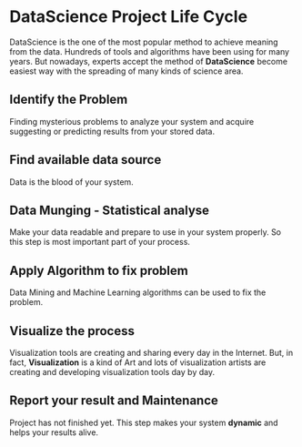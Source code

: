 # DataScience Project Life Cycle

DataScience is the one of the most popular method to achieve meaning from the data. Hundreds of tools and algorithms have been using for many years. But nowadays, experts accept the method of **DataScience** become easiest way with the spreading of many kinds of science area.

## Identify the Problem

Finding mysterious problems to analyze your system and acquire suggesting or predicting results from your stored data.

## Find available data source

Data is the blood of your system.  

## Data Munging - Statistical analyse

Make your data readable and prepare to use in your system properly. So this step is most important part of your process.  

## Apply Algorithm to fix problem

Data Mining and Machine Learning algorithms can be used to fix the problem.

## Visualize the process

Visualization tools are creating and sharing every day in the Internet. But, in fact, **Visualization** is  a kind of Art and lots of visualization artists are creating and developing visualization tools day by day.

## Report your result and Maintenance 

 Project has not finished yet. This step makes your system **dynamic** and helps your results alive.
